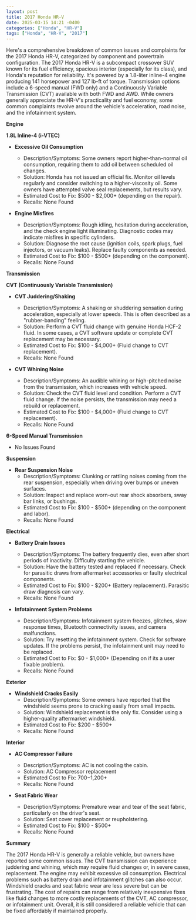 ```yaml
---
layout: post
title: 2017 Honda HR-V
date: 2025-03-15 14:21 -0400
categories: ["Honda", "HR-V"]
tags: ["Honda", "HR-V", "2017"]
---
```

Here's a comprehensive breakdown of common issues and complaints for the 2017 Honda HR-V, categorized by component and powertrain configuration. The 2017 Honda HR-V is a subcompact crossover SUV known for its fuel efficiency, spacious interior (especially for its class), and Honda's reputation for reliability. It's powered by a 1.8-liter inline-4 engine producing 141 horsepower and 127 lb-ft of torque. Transmission options include a 6-speed manual (FWD only) and a Continuously Variable Transmission (CVT) available with both FWD and AWD. While owners generally appreciate the HR-V's practicality and fuel economy, some common complaints revolve around the vehicle's acceleration, road noise, and the infotainment system.

**Engine**

**1.8L Inline-4 (i-VTEC)**

*   **Excessive Oil Consumption**
    *   Description/Symptoms: Some owners report higher-than-normal oil consumption, requiring them to add oil between scheduled oil changes.
    *   Solution: Honda has not issued an official fix. Monitor oil levels regularly and consider switching to a higher-viscosity oil. Some owners have attempted valve seal replacements, but results vary.
    *   Estimated Cost to Fix: $500 - $2,000+ (depending on the repair).
    *   Recalls: None Found

*   **Engine Misfires**
    *   Description/Symptoms: Rough idling, hesitation during acceleration, and the check engine light illuminating. Diagnostic codes may indicate misfires in specific cylinders.
    *   Solution: Diagnose the root cause (ignition coils, spark plugs, fuel injectors, or vacuum leaks). Replace faulty components as needed.
    *   Estimated Cost to Fix: $100 - $500+ (depending on the component).
    *   Recalls: None Found

**Transmission**

**CVT (Continuously Variable Transmission)**

*   **CVT Juddering/Shaking**
    *   Description/Symptoms: A shaking or shuddering sensation during acceleration, especially at lower speeds. This is often described as a "rubber-banding" feeling.
    *   Solution: Perform a CVT fluid change with genuine Honda HCF-2 fluid. In some cases, a CVT software update or complete CVT replacement may be necessary.
    *   Estimated Cost to Fix: $100 - $4,000+ (Fluid change to CVT replacement).
    *   Recalls: None Found

*   **CVT Whining Noise**
    *   Description/Symptoms: An audible whining or high-pitched noise from the transmission, which increases with vehicle speed.
    *   Solution: Check the CVT fluid level and condition. Perform a CVT fluid change. If the noise persists, the transmission may need a rebuild or replacement.
    *   Estimated Cost to Fix: $100 - $4,000+ (Fluid change to CVT replacement).
    *   Recalls: None Found

**6-Speed Manual Transmission**

*   No Issues Found

**Suspension**

*   **Rear Suspension Noise**
    *   Description/Symptoms: Clunking or rattling noises coming from the rear suspension, especially when driving over bumps or uneven surfaces.
    *   Solution: Inspect and replace worn-out rear shock absorbers, sway bar links, or bushings.
    *   Estimated Cost to Fix: $100 - $500+ (depending on the component and labor).
    *   Recalls: None Found

**Electrical**

*   **Battery Drain Issues**
    *   Description/Symptoms: The battery frequently dies, even after short periods of inactivity. Difficulty starting the vehicle.
    *   Solution: Have the battery tested and replaced if necessary. Check for parasitic draws from aftermarket accessories or faulty electrical components.
    *   Estimated Cost to Fix: $100 - $200+ (Battery replacement). Parasitic draw diagnosis can vary.
    *   Recalls: None Found

*   **Infotainment System Problems**
    *   Description/Symptoms: Infotainment system freezes, glitches, slow response times, Bluetooth connectivity issues, and camera malfunctions.
    *   Solution: Try resetting the infotainment system. Check for software updates. If the problems persist, the infotainment unit may need to be replaced.
    *   Estimated Cost to Fix: $0 - $1,000+ (Depending on if its a user fixable problem).
    *   Recalls: None Found

**Exterior**

*   **Windshield Cracks Easily**
    *   Description/Symptoms: Some owners have reported that the windshield seems prone to cracking easily from small impacts.
    *   Solution: Windshield replacement is the only fix. Consider using a higher-quality aftermarket windshield.
    *   Estimated Cost to Fix: $200 - $500+
    *   Recalls: None Found

**Interior**

*   **AC Compressor Failure**
    *   Description/Symptoms: AC is not cooling the cabin.
    *   Solution: AC Compressor replacement
    *   Estimated Cost to Fix: $700-$1,200+
    *   Recalls: None Found

*   **Seat Fabric Wear**
    *   Description/Symptoms: Premature wear and tear of the seat fabric, particularly on the driver's seat.
    *   Solution: Seat cover replacement or reupholstering.
    *   Estimated Cost to Fix: $100 - $500+
    *   Recalls: None Found

**Summary**

The 2017 Honda HR-V is generally a reliable vehicle, but owners have reported some common issues. The CVT transmission can experience juddering and whining, which may require fluid changes or, in severe cases, replacement. The engine may exhibit excessive oil consumption. Electrical problems such as battery drain and infotainment glitches can also occur. Windshield cracks and seat fabric wear are less severe but can be frustrating. The cost of repairs can range from relatively inexpensive fixes like fluid changes to more costly replacements of the CVT, AC compressor, or infotainment unit. Overall, it is still considered a reliable vehicle that can be fixed affordably if maintained properly.

